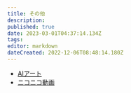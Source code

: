 ```yaml
---
title: その他
description: 
published: true
date: 2023-03-01T04:37:14.134Z
tags: 
editor: markdown
dateCreated: 2022-12-06T08:48:14.180Z
---
```


- [AIアート](/ai_art)
- [ニコニコ動画](/niconico)
